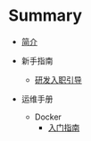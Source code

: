 # Summary

* [简介](README.md)

* 新手指南
    * [研发入职引导](developer-guide/研发入职引导.md)

* 运维手册
    * Docker
        * [入门指南](operation/docker/入门指南.md)